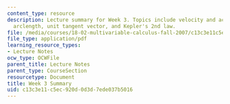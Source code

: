 ```yaml
---
content_type: resource
description: Lecture summary for Week 3. Topics include velocity and acceleration,
  arclength, unit tangent vector, and Kepler's 2nd law.
file: /media/courses/18-02-multivariable-calculus-fall-2007/c13c3e11c5ec920d0d3d7ede037b5016_lec_week3.pdf
file_type: application/pdf
learning_resource_types:
- Lecture Notes
ocw_type: OCWFile
parent_title: Lecture Notes
parent_type: CourseSection
resourcetype: Document
title: Week 3 Summary
uid: c13c3e11-c5ec-920d-0d3d-7ede037b5016
---
```

